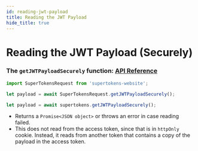 ```yaml
---
id: reading-jwt-payload
title: Reading the JWT Payload
hide_title: true
---
```


# Reading the JWT Payload (Securely)

### The ```getJWTPayloadSecurely``` function: [API Reference](../api-reference#getjwtpayloadsecurely)

<!--DOCUSAURUS_CODE_TABS-->
<!--Via NPM-->
```ts
import SuperTokensRequest from 'supertokens-website';

let payload = await SuperTokensRequest.getJWTPayloadSecurely();
```
<!--Via script tag-->
```js
let payload = await supertokens.getJWTPayloadSecurely();
```
<!--END_DOCUSAURUS_CODE_TABS-->

- Returns a ```Promise<JSON object>``` or throws an error in case reading failed.
- This does not read from the access token, since that is in `httpOnly` cookie. Instead, it reads from another token that contains a copy of the payload in the access token. 

